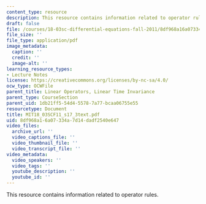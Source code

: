 ```yaml
---
content_type: resource
description: This resource contains information related to operator rules.
draft: false
file: /courses/18-03sc-differential-equations-fall-2011/8df968a16a07334a7d14dadf2540e647_MIT18_03SCF11_s17_3text.pdf
file_size: ''
file_type: application/pdf
image_metadata:
  caption: ''
  credit: ''
  image-alt: ''
learning_resource_types:
- Lecture Notes
license: https://creativecommons.org/licenses/by-nc-sa/4.0/
ocw_type: OCWFile
parent_title: Linear Operators, Linear Time Invariance
parent_type: CourseSection
parent_uid: 1db21ff5-54d4-5578-7a77-bcaa06755e55
resourcetype: Document
title: MIT18_03SCF11_s17_3text.pdf
uid: 8df968a1-6a07-334a-7d14-dadf2540e647
video_files:
  archive_url: ''
  video_captions_file: ''
  video_thumbnail_file: ''
  video_transcript_file: ''
video_metadata:
  video_speakers: ''
  video_tags: ''
  youtube_description: ''
  youtube_id: ''
---
```

This resource contains information related to operator rules.